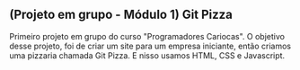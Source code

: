 ## (Projeto em grupo - Módulo 1) Git Pizza

Primeiro projeto em grupo do curso "Programadores Cariocas".
O objetivo desse projeto, foi de criar um site para um empresa iniciante, então criamos uma pizzaria chamada Git Pizza. E nisso usamos HTML, CSS e Javascript.
